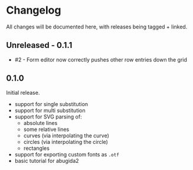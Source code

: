 # Changelog

All changes will be documented here, with releases being tagged + linked.

## Unreleased - 0.1.1

- #2 - Form editor now correctly pushes other row entries down the grid

## 0.1.0

Initial release.

- support for single substitution
- support for multi substitution
- support for SVG parsing of:
  - absolute lines
  - some relative lines
  - curves (via interpolating the curve)
  - circles (via interpolating the circle)
  - rectangles
- support for exporting custom fonts as `.otf`
- basic tutorial for abugida2